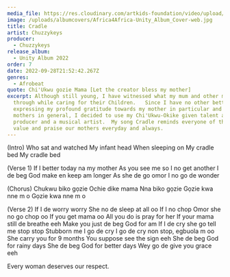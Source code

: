 ```yaml
---
media_file: https://res.cloudinary.com/artkids-foundation/video/upload/v1664797988/02._Thinking_Faculty_TF_-_O_laga_Port_hgdnkv.mp3
image: /uploads/albumcovers/Africa4Africa-Unity_Album_Cover-web.jpg
title: Cradle
artist: Chuzzykeys
producer:
  - Chuzzykeys
release_album:
  - Unity Album 2022
order: 7
date: 2022-09-28T21:52:42.267Z
genres:
  - Afrobeat
quote: Chi'Ukwu gozie Mama [Let the creator bless my mother]
excerpt: Although still young, I have witnessed what my mum and other mums go
  through while caring for their Children.   Since I have no other better way of
  expressing my profound gratitude towards my mother in particular and all
  mothers in general, I decided to use my Chi'Ukwu-Okike given talent as a music
  producer and a musical artist.  My song Cradle reminds everyone of the need to
  value and praise our mothers everyday and always.
---
```

(Intro)
Who sat and watched
My infant head
When sleeping on
My cradle bed
My cradle bed

(Verse 1)
If I better today na my mother
As you see me so I no get another
I de beg God make en keep am longer
As she de go omor I no go de wonder

(Chorus)
Chukwu biko gọzie
Ochie dike mama
Nna biko gọzie
Gọzie kwa nne m o
Gọzie kwa nne m o

(Verse 2)
If I de worry worry
She no de sleep at all oo
If I no chop
Omor she no go chop oo
If you get mama oo
All you do is pray for her
If your mama still de breathe eeh
Make you just de beg God for am
If I de cry she go tell me stop stop
Stubborn me I go de cry
I go de cry non stop, egbuola m oo
She carry you for 9 months
You suppose see the sign eeh
She de beg God for rainy days
She de beg God for better days
Wey go de give you grace eeh

Every woman deserves our respect.

